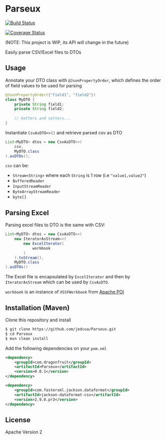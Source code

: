 # Parseux

[![Build Status](https://travis-ci.org/jedcua/Parseux.svg?branch=master)](https://travis-ci.org/jedcua/Parseux)

[![Coverage Status](https://coveralls.io/repos/github/jedcua/Parseux/badge.svg?branch=master)](https://coveralls.io/github/jedcua/Parseux?branch=master)

(NOTE: This project is WIP, its API _will_ change in the future)

Easily parse CSV/Excel files to DTOs

## Usage
Annotate your DTO class with `@JsonPropertyOrder`, which defines the order of field values to be used for parsing

```java
@JsonPropertyOrder({"field1", "field2"})
class MyDTO {
    private String field1;
    private String field2;
    
    // Getters and setters...
}
```

Instantiate `CsvAsDTO<>()` and retrieve parsed csv as DTO

```java
List<MyDTO> dtos = new CsvAsDTO<>(
    csv,
    MyDTO.class
).asDTOs();
```

`csv` can be:
* `Stream<String>` where each `String` is 1 row (i.e `"value1,value2"`)
* `BufferedReader`
* `InputStreamReader`
* `ByteArrayStreamReader`
* `byte[]`

## Parsing Excel 
Parsing excel files to DTO is the same with CSV:

```java
List<MyDTO> dtos = new CsvAsDTO<>(
    new IteratorAsStream<>(
        new ExcelIterator(
            workbook
        )
    ).toStream(),
    MyDTO.class
).asDTOs()
```

The Excel file is encapsulated by `ExcelIterator` and then by `IteratorAsStream` which can be used by `CsvAsDTO`.

`workbook` is an instance of `XSSFWorkbook` from [Apache POI](https://github.com/apache/poi)

## Installation (Maven)
Clone this repository and install
```bash
$ git clone https://github.com/jedcua/Parseux.git
$ cd Parseux
$ mvn clean install
```

Add the following dependencies on your `pom.xml`
```xml
<dependency>
    <groupId>com.dragonfruit</groupId>
    <artifactId>Parseux</artifactId>
    <version>0.0.1</version>
</dependency>

<dependency>
    <groupId>com.fasterxml.jackson.dataformat</groupId>
    <artifactId>jackson-dataformat-csv</artifactId>
    <version>2.9.0.pr3</version>
</dependency>
```

## License
Apache Version 2

